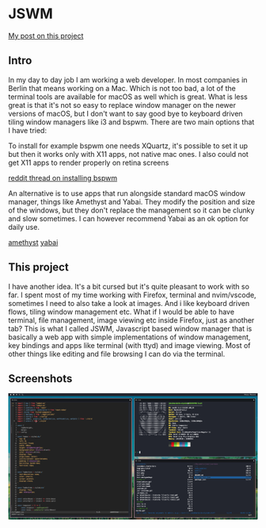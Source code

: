 # JSWM

[My post on this project](https://jakubkarabula.github.io/mysite/jswm.html)

## Intro

In my day to day job I am working a web developer. In most companies in Berlin that means working on a Mac. Which is not too bad, a lot of the terminal tools are available for macOS as well which is great. What is less great is that it's not so easy to replace window manager on the newer versions of macOS, but I don't want to say good bye to keyboard driven tiling window managers like i3 and bspwm. There are two main options that I have tried:

To install for example bspwm one needs XQuartz, it's possible to set it up but then it works only with X11 apps, not native mac ones. I also could not get X11 apps to render properly on retina screens

[reddit thread on installing bspwm](https://www.reddit.com/r/unixporn/comments/2jkf9z/osx_bspwm_i_cant_get_over_this_integration/clcjjfv/)

An alternative is to use apps that run alongside standard macOS window manager, things like Amethyst and Yabai. They modify the position and size of the windows, but they don't replace the management so it can be clunky and slow sometimes. I can however recommend Yabai as an ok option for daily use.

[amethyst](https://ianyh.com/amethyst/)
[yabai](https://github.com/koekeishiya/yabai)

## This project

I have another idea. It's a bit cursed but it's quite pleasant to work with so far. I spent most of my time working with Firefox, terminal and nvim/vscode, sometimes I need to also take a look at images. And i like keyboard driven flows, tiling window management etc. What if I would be able to have terminal, file management, image viewing etc inside Firefox, just as another tab? This is what I called JSWM, Javascript based window manager that is basically a web app with simple implementations of window management, key bindings and apps like terminal (with ttyd) and image viewing. Most of other things like editing and file browsing I can do via the terminal.

## Screenshots

![screenshot](shot.png)